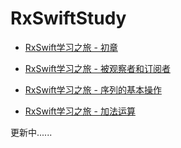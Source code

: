 # RxSwiftStudy


* [RxSwift学习之旅 - 初章](http://www.alonemonkey.com/2017/03/22/rxswift-part-one/)

* [RxSwift学习之旅 - 被观察者和订阅者](http://www.alonemonkey.com/2017/03/23/rxswift-part-two/)

* [RxSwift学习之旅 - 序列的基本操作](http://www.alonemonkey.com/2017/03/24/rxswift-part-three/)

* [RxSwift学习之旅 - 加法运算](http://www.alonemonkey.com/2017/03/25/rxswift-part-four/)

更新中......